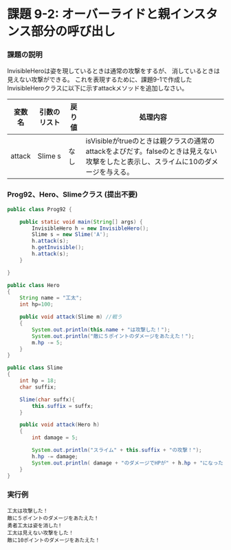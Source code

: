 # 課題 9-2: オーバーライドと親インスタンス部分の呼び出し

### 課題の説明
InvisibleHeroは姿を現しているときは通常の攻撃をするが、 消しているときは見えない攻撃ができる。
これを表現するために、課題9-1で作成したInvisibleHeroクラスに以下に示すattackメソッドを追加しなさい。


| 変数名    | 引数のリスト  | 戻り値 | 処理内容                                                                           |
|--------|---------|-----|--------------------------------------------------------------------------------|
| attack | Slime s | なし | isVisibleがtrueのときは親クラスの通常のattackをよびだす。falseのときは見えない攻撃をしたと表示し、スライムに10のダメージを与える。 |



### Prog92、Hero、Slimeクラス (提出不要)
```java
public class Prog92 {

    public static void main(String[] args) {
        InvisibleHero h = new InvisibleHero();
        Slime s = new Slime('A');
        h.attack(s);
        h.getInvisible();
        h.attack(s);
    }

}
```

```java
public class Hero
{
    String name = "工太";
    int hp=100;

    public void attack(Slime m) //戦う
    {
        System.out.println(this.name + "は攻撃した！");
        System.out.println("敵に５ポイントのダメージをあたえた！");
        m.hp -= 5;
    }
}
```

```java
public class Slime
{
    int hp = 18;
    char suffix;

    Slime(char suffx){
        this.suffix = suffx;
    }

    public void attack(Hero h)
    {
        int damage = 5;

        System.out.println("スライム" + this.suffix + "の攻撃！");
        h.hp -= damage;
        System.out.println( damage + "のダメージでHPが" + h.hp + "になった");
    }
}
```
### 実行例
```
工太は攻撃した！
敵に５ポイントのダメージをあたえた！
勇者工太は姿を消した!
工太は見えない攻撃をした！
敵に10ポイントのダメージをあたえた！
```
